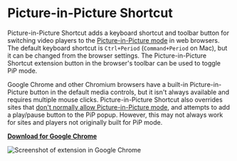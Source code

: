 # Picture-in-Picture Shortcut

Picture-in-Picture Shortcut adds a keyboard shortcut and toolbar button for switching video players to the [Picture-in-Picture mode](https://developers.google.com/web/updates/2018/10/watch-video-using-picture-in-picture) in web browsers. The default keyboard shortcut is `Ctrl+Period` (`Command+Period` on Mac), but it can be changed from the browser settings. The Picture-in-Picture Shortcut extension button in the browser's toolbar can be used to toggle PiP mode.

Google Chrome and other Chromium browsers have a built-in Picture-in-Picture button in the default media controls, but it isn't always available and requires multiple mouse clicks. Picture-in-Picture Shortcut also overrides sites that [don't normally allow Picture-in-Picture mode](https://developer.mozilla.org/en-US/docs/Web/API/HTMLVideoElement/disablePictureInPicture), and attempts to add a play/pause button to the PiP popup. However, this may not always work for sites and players not originally built for PiP mode.

**[Download for Google Chrome](https://chrome.google.com/webstore/detail/ednlokepbjfieampgfdabeglnceoheni)**

![Screenshot of extension in Google Chrome](https://i.imgur.com/ys8BDBL.png)